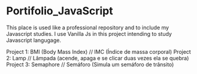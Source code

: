 # Portifolio_JavaScript
This place is used like a professional repository and to include my Javascript studies.
I use Vanilla Js in this project intending to study Javascript langugage.

Project 1: BMI (Body Mass Index) // IMC (Índice de massa corporal)
Project 2: Lamp // Lâmpada (acende, apaga e se clicar duas vezes ela se quebra)
Project 3: Semaphore // Semáforo (Simula um semáforo de trânsito)

